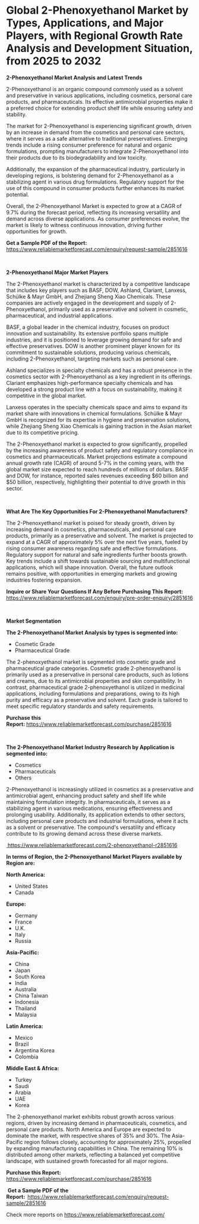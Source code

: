 <p><h1>Global 2-Phenoxyethanol Market by Types, Applications, and Major Players, with Regional Growth Rate Analysis and Development Situation, from 2025 to 2032</h1></p><p><strong>2-Phenoxyethanol Market Analysis and Latest Trends</strong></p>
<p><p>2-Phenoxyethanol is an organic compound commonly used as a solvent and preservative in various applications, including cosmetics, personal care products, and pharmaceuticals. Its effective antimicrobial properties make it a preferred choice for extending product shelf life while ensuring safety and stability.</p><p>The market for 2-Phenoxyethanol is experiencing significant growth, driven by an increase in demand from the cosmetics and personal care sectors, where it serves as a safe alternative to traditional preservatives. Emerging trends include a rising consumer preference for natural and organic formulations, prompting manufacturers to integrate 2-Phenoxyethanol into their products due to its biodegradability and low toxicity.</p><p>Additionally, the expansion of the pharmaceutical industry, particularly in developing regions, is bolstering demand for 2-Phenoxyethanol as a stabilizing agent in various drug formulations. Regulatory support for the use of this compound in consumer products further enhances its market potential.</p><p>Overall, the 2-Phenoxyethanol Market is expected to grow at a CAGR of 9.7% during the forecast period, reflecting its increasing versatility and demand across diverse applications. As consumer preferences evolve, the market is likely to witness continuous innovation, driving further opportunities for growth.</p></p>
<p><strong>Get a Sample PDF of the Report:&nbsp;</strong> <a href="https://www.reliablemarketforecast.com/enquiry/request-sample/2851616?utm_campaign=3100&utm_medium=2&utm_source=Github&utm_content=ia&utm_term=11032025&utm_id=2-phenoxyethanol">https://www.reliablemarketforecast.com/enquiry/request-sample/2851616</a></p>
<p>&nbsp;</p>
<p><strong>2-Phenoxyethanol Major Market Players</strong></p>
<p><p>The 2-Phenoxyethanol market is characterized by a competitive landscape that includes key players such as BASF, DOW, Ashland, Clariant, Lanxess, Schülke & Mayr GmbH, and Zhejiang Sheng Xiao Chemicals. These companies are actively engaged in the development and supply of 2-Phenoxyethanol, primarily used as a preservative and solvent in cosmetic, pharmaceutical, and industrial applications.</p><p>BASF, a global leader in the chemical industry, focuses on product innovation and sustainability. Its extensive portfolio spans multiple industries, and it is positioned to leverage growing demand for safe and effective preservatives. DOW is another prominent player known for its commitment to sustainable solutions, producing various chemicals, including 2-Phenoxyethanol, targeting markets such as personal care.</p><p>Ashland specializes in specialty chemicals and has a robust presence in the cosmetics sector with 2-Phenoxyethanol as a key ingredient in its offerings. Clariant emphasizes high-performance specialty chemicals and has developed a strong product line with a focus on sustainability, making it competitive in the global market.</p><p>Lanxess operates in the specialty chemicals space and aims to expand its market share with innovations in chemical formulations. Schülke & Mayr GmbH is recognized for its expertise in hygiene and preservation solutions, while Zhejiang Sheng Xiao Chemicals is gaining traction in the Asian market due to its competitive pricing.</p><p>The 2-Phenoxyethanol market is expected to grow significantly, propelled by the increasing awareness of product safety and regulatory compliance in cosmetics and pharmaceuticals. Market projections estimate a compound annual growth rate (CAGR) of around 5-7% in the coming years, with the global market size expected to reach hundreds of millions of dollars. BASF and DOW, for instance, reported sales revenues exceeding $60 billion and $50 billion, respectively, highlighting their potential to drive growth in this sector.</p></p>
<p>&nbsp;</p>
<p><strong>What Are The Key Opportunities For 2-Phenoxyethanol Manufacturers?</strong></p>
<p><p>The 2-Phenoxyethanol market is poised for steady growth, driven by increasing demand in cosmetics, pharmaceuticals, and personal care products, primarily as a preservative and solvent. The market is projected to expand at a CAGR of approximately 5% over the next five years, fueled by rising consumer awareness regarding safe and effective formulations. Regulatory support for natural and safe ingredients further boosts growth. Key trends include a shift towards sustainable sourcing and multifunctional applications, which will shape innovation. Overall, the future outlook remains positive, with opportunities in emerging markets and growing industries fostering expansion.</p></p>
<p><strong>Inquire or Share Your Questions If Any Before Purchasing This Report:</strong> <a href="https://www.reliablemarketforecast.com/enquiry/pre-order-enquiry/2851616?utm_campaign=3100&utm_medium=2&utm_source=Github&utm_content=ia&utm_term=11032025&utm_id=2-phenoxyethanol">https://www.reliablemarketforecast.com/enquiry/pre-order-enquiry/2851616</a></p>
<p>&nbsp;</p>
<p><strong>Market Segmentation</strong></p>
<p><strong>The 2-Phenoxyethanol Market Analysis by types is segmented into:</strong></p>
<p><ul><li> Cosmetic Grade</li><li>Pharmaceutical Grade </li></ul></p>
<p><p>The 2-phenoxyethanol market is segmented into cosmetic grade and pharmaceutical grade categories. Cosmetic grade 2-phenoxyethanol is primarily used as a preservative in personal care products, such as lotions and creams, due to its antimicrobial properties and skin compatibility. In contrast, pharmaceutical grade 2-phenoxyethanol is utilized in medicinal applications, including formulations and preparations, owing to its high purity and efficacy as a preservative and solvent. Each grade is tailored to meet specific regulatory standards and safety requirements.</p></p>
<p><strong>Purchase this Report:&nbsp;</strong><a href="https://www.reliablemarketforecast.com/purchase/2851616?utm_campaign=3100&utm_medium=2&utm_source=Github&utm_content=ia&utm_term=11032025&utm_id=2-phenoxyethanol">https://www.reliablemarketforecast.com/purchase/2851616</a></p>
<p>&nbsp;</p>
<p><strong>The 2-Phenoxyethanol Market Industry Research by Application is segmented into:</strong></p>
<p><ul><li> Cosmetics</li><li>Pharmaceuticals</li><li>Others </li></ul></p>
<p><p>2-Phenoxyethanol is increasingly utilized in cosmetics as a preservative and antimicrobial agent, enhancing product safety and shelf life while maintaining formulation integrity. In pharmaceuticals, it serves as a stabilizing agent in various medications, ensuring effectiveness and prolonging usability. Additionally, its application extends to other sectors, including personal care products and industrial formulations, where it acts as a solvent or preservative. The compound's versatility and efficacy contribute to its growing demand across these diverse markets.</p></p>
<p><a href="https://www.reliablemarketforecast.com/2-phenoxyethanol-r2851616?utm_campaign=3100&utm_medium=2&utm_source=Github&utm_content=ia&utm_term=11032025&utm_id=2-phenoxyethanol">&nbsp;https://www.reliablemarketforecast.com/2-phenoxyethanol-r2851616</a></p>
<p><strong>In terms of Region, the 2-Phenoxyethanol Market Players available by Region are:</strong></p>
<p>
    <p> <strong> North America: </strong>
        <ul>
            <li>United States</li>
            <li>Canada</li>
        </ul>
        </p> 
    <p> <strong> Europe: </strong>
        <ul>
            <li>Germany</li>
            <li>France</li>
            <li>U.K.</li>
            <li>Italy</li>
            <li>Russia</li>
        </ul>
        </p> 
    <p> <strong> Asia-Pacific: </strong>
        <ul>
            <li>China</li>
            <li>Japan</li>
            <li>South Korea</li>
            <li>India</li>
            <li>Australia</li>
            <li>China Taiwan</li>
            <li>Indonesia</li>
            <li>Thailand</li>
            <li>Malaysia</li>
        </ul>
        </p> 
    <p> <strong> Latin America: </strong>
        <ul>
            <li>Mexico</li>
            <li>Brazil</li>
            <li>Argentina Korea</li>
            <li>Colombia</li>
        </ul>
        </p> 
    <p> <strong> Middle East & Africa: </strong>
        <ul>
            <li>Turkey</li>
            <li>Saudi</li>
            <li>Arabia</li>
            <li>UAE</li>
            <li>Korea</li>
        </ul>
    </p>
    </p>
<p><p>The 2-phenoxyethanol market exhibits robust growth across various regions, driven by increasing demand in pharmaceuticals, cosmetics, and personal care products. North America and Europe are expected to dominate the market, with respective shares of 35% and 30%. The Asia-Pacific region follows closely, accounting for approximately 25%, propelled by expanding manufacturing capabilities in China. The remaining 10% is distributed among other markets, reflecting a balanced yet competitive landscape, with sustained growth forecasted for all major regions.</p></p>
<p><strong>Purchase this Report: </strong><a href="https://www.reliablemarketforecast.com/purchase/2851616?utm_campaign=3100&utm_medium=2&utm_source=Github&utm_content=ia&utm_term=11032025&utm_id=2-phenoxyethanol">https://www.reliablemarketforecast.com/purchase/2851616</a></p>
<p>&nbsp;<strong>Get a Sample PDF of the Report:&nbsp;&nbsp;</strong><a href="https://www.reliablemarketforecast.com/enquiry/request-sample/2851616?utm_campaign=3100&utm_medium=2&utm_source=Github&utm_content=ia&utm_term=11032025&utm_id=2-phenoxyethanol">https://www.reliablemarketforecast.com/enquiry/request-sample/2851616</a></p>
<p><strong></strong></p>
<p>Check more reports on <a href="https://www.reliablemarketforecast.com/?utm_campaign=3100&utm_medium=2&utm_source=Github&utm_content=ia&utm_term=11032025&utm_id=2-phenoxyethanol">https://www.reliablemarketforecast.com/</a></p>